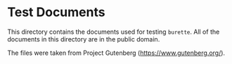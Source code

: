 
# Test Documents

This directory contains the documents used for testing `burette`.
All of the documents in this directory are in the public domain.

The files were taken from Project Gutenberg (<https://www.gutenberg.org/>).

